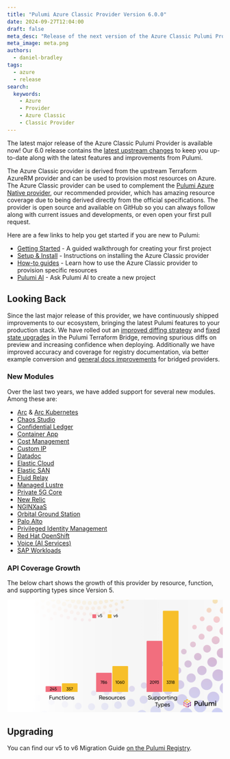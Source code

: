 ```yaml
---
title: "Pulumi Azure Classic Provider Version 6.0.0"
date: 2024-09-27T12:04:00
draft: false
meta_desc: "Release of the next version of the Azure Classic Pulumi Provider"
meta_image: meta.png
authors:
  - daniel-bradley
tags:
  - azure
  - release
search:
  keywords:
    - Azure
    - Provider
    - Azure Classic
    - Classic Provider
---
```


The latest major release of the Azure Classic Pulumi Provider is available now!
Our 6.0 release contains the [latest upstream changes](https://github.com/hashicorp/terraform-provider-azurerm/releases/tag/v4.0.1) to keep you up-to-date along with the latest features and improvements from Pulumi.

The Azure Classic provider is derived from the upstream Terraform AzureRM provider and can be used to provision most resources on Azure. The Azure Classic provider can be used to complement the [Pulumi Azure Native provider](https://www.pulumi.com/registry/packages/azure-native/), our recommended provider, which has amazing resource coverage due to being derived directly from the official specifications.
The provider is open source and available on GitHub so you can always follow along with current issues and developments, or even open your first pull request.

<!--more-->

Here are a few links to help you get started if you are new to Pulumi:

- [Getting Started](https://www.pulumi.com/docs/iac/get-started/azure/) - A guided walkthrough for creating your first project
- [Setup & Install](https://www.pulumi.com/registry/packages/azure/installation-configuration/) - Instructions on installing the Azure Classic provider
- [How-to guides](https://www.pulumi.com/registry/packages/azure/how-to-guides/) - Learn how to use the Azure Classic provider to provision specific resources
- [Pulumi AI](https://www.pulumi.com/ai) - Ask Pulumi AI to create a new project

## Looking Back

Since the last major release of this provider, we have continuously shipped improvements to our ecosystem, bringing the latest Pulumi features to your production stack.
We have rolled out an [improved diffing strategy](https://github.com/pulumi/pulumi-terraform-bridge/issues/1785) and [fixed state upgrades](https://github.com/pulumi/pulumi-terraform-bridge/pull/2081) in the Pulumi Terraform Bridge, removing spurious diffs on preview and increasing confidence when deploying. Additionally we have improved accuracy and coverage for registry documentation, via better example conversion and [general docs improvements](https://github.com/pulumi/pulumi-terraform-bridge/issues/1794) for bridged providers.

### New Modules

Over the last two years, we have added support for several new modules. Among these are:

- [Arc](https://www.pulumi.com/registry/packages/azure/api-docs/arc/) & [Arc Kubernetes](https://www.pulumi.com/registry/packages/azure/api-docs/arckubernetes/)
- [Chaos Studio](https://www.pulumi.com/registry/packages/azure/api-docs/chaosstudio/)
- [Confidential Ledger](https://www.pulumi.com/registry/packages/azure/api-docs/confidentialledger/)
- [Container App](https://www.pulumi.com/registry/packages/azure/api-docs/containerapp/)
- [Cost Management](https://www.pulumi.com/registry/packages/azure/api-docs/costmanagement/)
- [Custom IP](https://www.pulumi.com/registry/packages/azure/api-docs/customip/)
- [Datadoc](https://www.pulumi.com/registry/packages/azure/api-docs/datadog/)
- [Elastic Cloud](https://www.pulumi.com/registry/packages/azure/api-docs/elasticcloud/)
- [Elastic SAN](https://www.pulumi.com/registry/packages/azure/api-docs/elasticsan/)
- [Fluid Relay](https://www.pulumi.com/registry/packages/azure/api-docs/fluidrelay/)
- [Managed Lustre](https://www.pulumi.com/registry/packages/azure/api-docs/managedlustre/)
- [Private 5G Core](https://www.pulumi.com/registry/packages/azure/api-docs/mobile/)
- [New Relic](https://www.pulumi.com/registry/packages/azure/api-docs/newrelic/)
- [NGINXaaS](https://www.pulumi.com/registry/packages/azure/api-docs/nginx/)
- [Orbital Ground Station](https://www.pulumi.com/registry/packages/azure/api-docs/orbital/)
- [Palo Alto](https://www.pulumi.com/registry/packages/azure/api-docs/paloalto/)
- [Privileged Identity Management](https://www.pulumi.com/registry/packages/azure/api-docs/pim/)
- [Red Hat OpenShift](https://www.pulumi.com/registry/packages/azure/api-docs/redhatopenshift/)
- [Voice (AI Services)](https://www.pulumi.com/registry/packages/azure/api-docs/voice/)
- [SAP Workloads](https://www.pulumi.com/registry/packages/azure/api-docs/workloadssap/)

### API Coverage Growth

The below chart shows the growth of this provider by resource, function, and supporting types since Version 5.

![azure-coverage](./azure-coverage.png)

## Upgrading

You can find our v5 to v6 Migration Guide [on the Pulumi Registry](https://www.pulumi.com/registry/packages/azure/v6-migration/).
